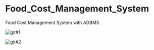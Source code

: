 # Food_Cost_Management_System
Food Cost Management System with ADBMS

![git#1](https://github.com/KavinduLakmal2000/Food_Cost_Management_System/assets/87576012/36085c13-3e56-4f89-a404-15c6cfa444ef)

![git#2](https://github.com/KavinduLakmal2000/Food_Cost_Management_System/assets/87576012/74d856e5-3208-4adb-8544-837686e4a16b)

